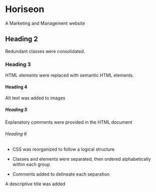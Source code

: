 # Horiseon
A Marketing and Management website

## Heading 2
Redundant classes were consolidated.

### Heading 3
HTML elements were replaced with semantic HTML elements.

#### Heading 4
Alt text was added to images

##### Heading 5
Explanatory comments were provided in the HTML document

###### Heading 6
- CSS was reorganized to follow a logical structure

- Classes and elements were separated, then ordered alphabetically within each group

- Comments added to delineate each separation

A descriptive title was added
